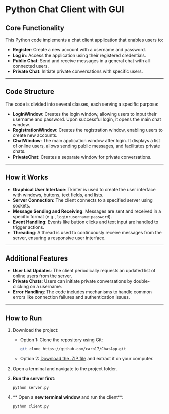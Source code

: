 # Python Chat Client with GUI

## Core Functionality

This Python code implements a chat client application that enables users to:

- **Register**: Create a new account with a username and password.  
- **Log in**: Access the application using their registered credentials.  
- **Public Chat**: Send and receive messages in a general chat with all connected users.  
- **Private Chat**: Initiate private conversations with specific users.

---

## Code Structure

The code is divided into several classes, each serving a specific purpose:

- **LoginWindow**: Creates the login window, allowing users to input their username and password. Upon successful login, it opens the main chat window.
- **RegistrationWindow**: Creates the registration window, enabling users to create new accounts.
- **ChatWindow**: The main application window after login. It displays a list of online users, allows sending public messages, and facilitates private chats.
- **PrivateChat**: Creates a separate window for private conversations.

---

## How it Works

- **Graphical User Interface**: Tkinter is used to create the user interface with windows, buttons, text fields, and lists.
- **Server Connection**: The client connects to a specified server using sockets.
- **Message Sending and Receiving**: Messages are sent and received in a specific format (e.g., `login:username:password`).
- **Event Handling**: Events like button clicks and text input are handled to trigger actions.
- **Threading**: A thread is used to continuously receive messages from the server, ensuring a responsive user interface.

---

## Additional Features

- **User List Updates**: The client periodically requests an updated list of online users from the server.
- **Private Chats**: Users can initiate private conversations by double-clicking on a username.
- **Error Handling**: The code includes mechanisms to handle common errors like connection failures and authentication issues.

---

## How to Run

1. Download the project:
   - Option 1: Clone the repository using Git:
     ```bash
     git clone https://github.com/carb17/ChatApp.git
     ```
   - Option 2: [Download the .ZIP file](https://github.com/carb17/ChatApp/archive/refs/heads/main.zip) and extract it on your computer.

2. Open a terminal and navigate to the project folder.

3. **Run the server first**:
   ```bash
   python server.py
   ```
4. ** Open a **new terminal window** and run the client**:
   ```bash
   python client.py
   ```
 
